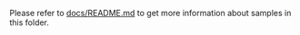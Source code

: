 Please refer to [docs/README.md] to get more information about samples in this folder.


[docs/README.md]: docs/README.md